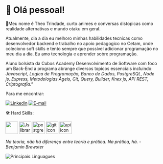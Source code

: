 # :space_invader: Olá pessoal!

:bookmark:Meu nome é Theo Trindade, curto animes e conversas distopicas como realidade alternativas e mundo otaku em geral. 

Atualmente, dia a dia eu melhoro minhas habilidades tecnicas como desenvolvedor backend e trabalho no apoio pedagogico no Cetam, onde coleciono soft skills e tento sempre que possível adicionar programação no meu dia a dia. Eu amo tecnologia e aprender sobre programação.

Aluno bolsista da Cubos Academy Desenvolvimento de Software com foco um Back-End a programa abrange diversos topicos essenciais incluindo:
*Javascript, Logica de Programação, Banco de Dados, PostgreSQL, Node js, Express, Metodologias Ágeis, Git, Query, Builder, Knex js, API REST, Criptografia."*
 


Para me encontrar:

[![Linkedin](https://img.shields.io/badge/LinkedIn-0077B5?style=for-the-badge&logo=linkedin&logoColor=white)](https://www.linkedin.com/in/theo-trindade/?originalSubdomain=br)
[![E-mail](https://img.shields.io/badge/Email-D14836?style=for-the-badge&logo=gmail&logoColor=white)](mailto:theopinheiro12@gmail.com)


:hammer_and_wrench:	Hard Skills: 

<img src="https://cdn-icons-png.flaticon.com/512/5968/5968292.png" width="40"> <img src="https://cdn-icons-png.flaticon.com/512/5968/5968342.png" alt="Js library long shadow nodejs web icon" width="40"> <img src="https://icons-for-free.com/iconfiles/png/512/js+library+long+shadow+nodejs+web+icon-1320184850167478047.png" alt="postgres database icon" width="40"> <img src="https://git-scm.com/images/logos/downloads/Git-Icon-1788C.png" alt="git icon" width="40"> <img src="https://cdn-icons-png.flaticon.com/512/2165/2165004.png" alt="api icon" width="40"> 

*Na teoria, não há diferença entre teoria e prática. Na prática, há. - Benjamin Brewster*

![Principais Linguagues](https://github-readme-stats.vercel.app/api/top-langs/?username=theotrin&theme=synthwave&hide_border=true&custom_title=Principais%20%Linguagens)
